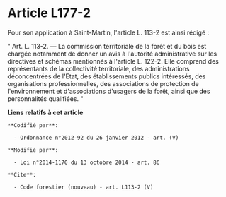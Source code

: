 # Article L177-2

Pour son application à Saint-Martin, l'article L. 113-2 est ainsi rédigé : 

" Art. L. 113-2. ― La commission territoriale de la forêt et du bois est chargée notamment de donner un avis à l'autorité
administrative sur les directives et schémas mentionnés à l'article L. 122-2. Elle comprend des représentants de la
collectivité territoriale, des administrations déconcentrées de l'Etat, des établissements publics intéressés, des
organisations professionnelles, des associations de protection de l'environnement et d'associations d'usagers de la forêt,
ainsi que des personnalités qualifiées. "

**Liens relatifs à cet article**

	**Codifié par**:

	  - Ordonnance n°2012-92 du 26 janvier 2012 - art. (V)

	**Modifié par**:

	  - Loi n°2014-1170 du 13 octobre 2014 - art. 86

	**Cite**:

	  - Code forestier (nouveau) - art. L113-2 (V)
